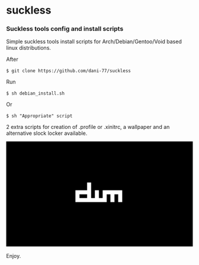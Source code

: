 # suckless
### Suckless tools config and install scripts

Simple suckless tools install scripts for Arch/Debian/Gentoo/Void based linux distributions.

After 
```shell
$ git clone https://github.com/dani-77/suckless
```
Run
```shell
$ sh debian_install.sh
```
Or
```shell
$ sh "Appropriate" script 
```

2 extra scripts for creation of .profile or .xinitrc, a wallpaper and an alternative slock locker available.

![screenshot](dwm-black-white.png?raw=true)

Enjoy.
